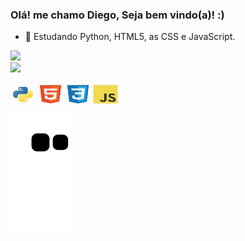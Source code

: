 ### Olá! me chamo Diego, Seja bem vindo(a)! :)


- 🌱 Estudando Python, HTML5, as CSS e JavaScript.

<div style="display: flex; justify-content: space-between; ">
  <a href="https://github.com/Dhyigo">
    <img style="display: inline-block; width: 34vw;" src="https://github-readme-stats.vercel.app/api?username=Dhyigo&show_icons=true&theme=dark&include_all_commits=true&count_private=true&title_color=true">
    <img style="display: inline-block; width: 34vw;" src="https://github-readme-stats.vercel.app/api/top-langs/?username=Dhyigo&layout=compact&langs_count=7&theme=dark&title_color=red">
  </a>
</div>
<br>
<div style="display: inline_block">
  <img align="center" alt="Python-LOGO" height="30" width="40" src="https://raw.githubusercontent.com/devicons/devicon/master/icons/python/python-original.svg">
  <img align="center" alt="HTML-LOGO" height="30" width="40" src="https://raw.githubusercontent.com/devicons/devicon/master/icons/html5/html5-original.svg">
  <img align="center" alt="CSS-LOGO" height="30" width="40" src="https://raw.githubusercontent.com/devicons/devicon/master/icons/css3/css3-original.svg">
  <img align="center" alt="JavaScript-LOGO" height="30" width="40" src="https://raw.githubusercontent.com/devicons/devicon/master/icons/javascript/javascript-original.svg">
</div>
  
![Snake animation](https://github.com/Dhyigo/Dhyigo/blob/output/github-contribution-grid-snake.svg)
